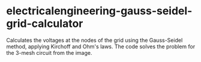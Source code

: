 # electricalengineering-gauss-seidel-grid-calculator
Calculates the voltages at the nodes of the grid using the Gauss-Seidel method, applying Kirchoff and Ohm's laws.
The code solves the problem for the 3-mesh circuit from the image.

